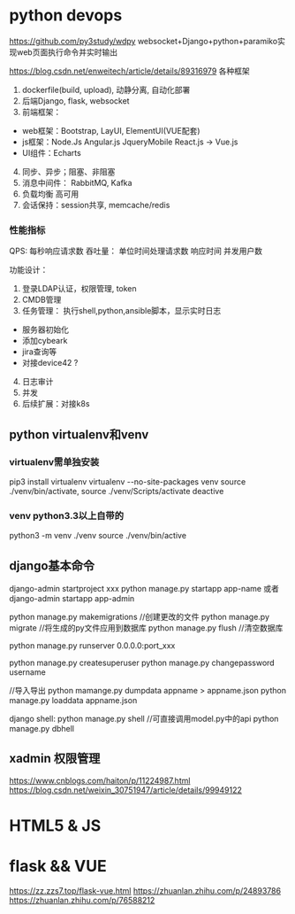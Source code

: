 # python devops  
https://github.com/py3study/wdpy websocket+Django+python+paramiko实现web页面执行命令并实时输出

https://blog.csdn.net/enweitech/article/details/89316979 各种框架
1. dockerfile(build, upload), 动静分离, 自动化部署
2. 后端Django, flask,   websocket
3. 前端框架： 
* web框架：Bootstrap, LayUI, ElementUI(VUE配套)
* js框架：Node.Js  Angular.js  JqueryMobile  React.js -> Vue.js
* UI组件：Echarts
4. 同步、异步；阻塞、非阻塞
5. 消息中间件： RabbitMQ, Kafka
6. 负载均衡 高可用
7. 会话保持：session共享, memcache/redis  

### 性能指标  
QPS: 每秒响应请求数   吞吐量： 单位时间处理请求数
响应时间
并发用户数

功能设计：
1. 登录LDAP认证，权限管理, token 
2. CMDB管理
3. 任务管理： 执行shell,python,ansible脚本，显示实时日志
* 服务器初始化
* 添加cybeark
* jira查询等
* 对接device42 ?
4. 日志审计
5. 并发
6. 后续扩展：对接k8s

## python virtualenv和venv  
### virtualenv需单独安装  
pip3 install virtualenv
virtualenv --no-site-packages venv
source ./venv/bin/activate, source ./venv/Scripts/activate
deactive
### venv python3.3以上自带的
python3 -m venv ./venv
source ./venv/bin/active

## django基本命令  
django-admin startproject xxx
python manage.py startapp app-name 或者 django-admin startapp app-admin

python manage.py makemigrations //创建更改的文件
python manage.py migrate //将生成的py文件应用到数据库
python manage.py flush //清空数据库

python manage.py runserver 0.0.0.0:port_xxx

python manage.py createsuperuser
python manage.py changepassword username

//导入导出
python mamange.py dumpdata appname > appname.json
python manage.py loaddata appname.json

django shell:
python manage.py shell //可直接调用model.py中的api
python manage.py dbhell

## xadmin 权限管理  
https://www.cnblogs.com/haiton/p/11224987.html
https://blog.csdn.net/weixin_30751947/article/details/99949122






# HTML5 & JS  


# flask && VUE  
https://zz.zzs7.top/flask-vue.html
https://zhuanlan.zhihu.com/p/24893786
https://zhuanlan.zhihu.com/p/76588212